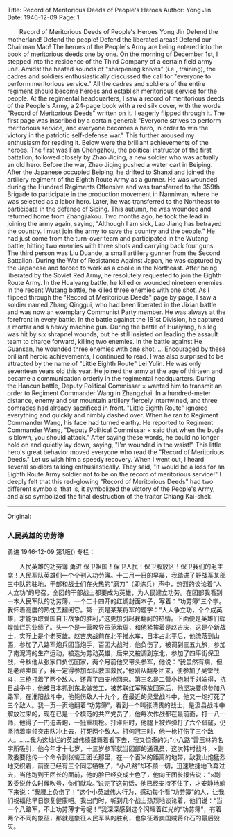 Title: Record of Meritorious Deeds of People's Heroes
Author: Yong Jin
Date: 1946-12-09
Page: 1

　　Record of Meritorious Deeds of People's Heroes
    Yong Jin
    Defend the motherland! Defend the people! Defend the liberated areas! Defend our Chairman Mao! The heroes of the People's Army are being entered into the book of meritorious deeds one by one. On the morning of December 1st, I stepped into the residence of the Third Company of a certain field army unit. Amidst the heated sounds of "sharpening knives" (i.e., training), the cadres and soldiers enthusiastically discussed the call for "everyone to perform meritorious service." All the cadres and soldiers of the entire regiment should become heroes and establish meritorious service for the people. At the regimental headquarters, I saw a record of meritorious deeds of the People's Army, a 24-page book with a red silk cover, with the words "Record of Meritorious Deeds" written on it. I eagerly flipped through it. The first page was inscribed by a certain general: "Everyone strives to perform meritorious service, and everyone becomes a hero, in order to win the victory in the patriotic self-defense war." This further aroused my enthusiasm for reading it. Below were the brilliant achievements of the heroes. The first was Fan Chengzhou, the political instructor of the first battalion, followed closely by Zhao Jiqing, a new soldier who was actually an old hero. Before the war, Zhao Jiqing pushed a water cart in Beiping. After the Japanese occupied Beiping, he drifted to Shanxi and joined the artillery regiment of the Eighth Route Army as a gunner. He was wounded during the Hundred Regiments Offensive and was transferred to the 359th Brigade to participate in the production movement in Nanniwan, where he was selected as a labor hero. Later, he was transferred to the Northeast to participate in the defense of Siping. This autumn, he was wounded and returned home from Zhangjiakou. Two months ago, he took the lead in joining the army again, saying, "Although I am sick, Lao Jiang has betrayed the country. I must join the army to save the country and the people." He had just come from the turn-over team and participated in the Wutang battle, hitting two enemies with three shots and carrying back four guns. The third person was Liu Duande, a small artillery gunner from the Second Battalion. During the War of Resistance Against Japan, he was captured by the Japanese and forced to work as a coolie in the Northeast. After being liberated by the Soviet Red Army, he resolutely requested to join the Eighth Route Army. In the Huaiyang battle, he killed or wounded nineteen enemies. In the recent Wutang battle, he killed three enemies with one shot. As I flipped through the "Record of Meritorious Deeds" page by page, I saw a soldier named Zhang Qinggui, who had been liberated in the Jixian battle and was now an exemplary Communist Party member. He was always at the forefront in every battle. In the battle against the 181st Division, he captured a mortar and a heavy machine gun. During the battle of Huaiyang, his leg was hit by six shrapnel wounds, but he still insisted on leading the assault team to charge forward, killing two enemies. In the battle against He Guansan, he wounded three enemies with one shot. ... Encouraged by these brilliant heroic achievements, I continued to read. I was also surprised to be attracted by the name of "Little Eighth Route" Lei Yulin. He was only seventeen years old this year. He joined the army at the age of thirteen and became a communication orderly in the regimental headquarters. During the Hancun battle, Deputy Political Commissar × wanted him to transmit an order to Regiment Commander Wang in Zhangzhai. In a hundred-meter distance, enemy and our mountain artillery fiercely intertwined, and three comrades had already sacrificed in front. "Little Eighth Route" ignored everything and quickly and nimbly dashed over. When he ran to Regiment Commander Wang, his face had turned earthy. He reported to Regiment Commander Wang, "Deputy Political Commissar × said that when the bugle is blown, you should attack." After saying these words, he could no longer hold on and quietly lay down, saying, "I'm wounded in the waist!" This little hero's great behavior moved everyone who read the "Record of Meritorious Deeds." Let us wish him a speedy recovery. When I went out, I heard several soldiers talking enthusiastically. They said, "It would be a loss for an Eighth Route Army soldier not to be on the record of meritorious service!" I deeply felt that this red-glowing "Record of Meritorious Deeds" had two different symbols, that is, it symbolized the victory of the People's Army, and also symbolized the final destruction of the traitor Chiang Kai-shek.



<hr /> 

Original: 


### 人民英雄的功劳簿
勇进
1946-12-09
第1版()
专栏：

　　人民英雄的功劳簿
    勇进
    保卫祖国！保卫人民！保卫解放区！保卫我们的毛主席！人民军队英雄们一个个刊入功劳簿。十二月一日的早晨，我踏进了野战军某部三中队的驻地，干部和战士们在火热的“磨刀”（即练兵）声中，热烈的谈论着“人人立功”的号召，全团的干部战士都要成为英雄，为人民建立功劳。在团部我看到一本人民军队的功劳簿，一个二十四开的红绸封面本子，写着：“功劳簿”三个字。我怀着高度的热忱去翻阅它。第一页是某某将军的题字：“人人争立功，个个成英雄，才能争取爱国自卫战争的胜利，”这更加引起我翻阅的热情。下面便是英雄们辉煌灿烂的业绩了。头一个是一营教导员范承周，和他紧挨着是赵吉庆，这是个新战士，实际上是个老英雄。赵吉庆战前在北平推水车，日本占北平后，他流落到山西，参加了八路军炮兵团当炮手，百团大战时，他负伤了，被调到三五九旅，参加了南泥湾的生产运动，被选为劳动英雄，后来又被调到东北，参加了四平街保卫战，今秋他从张家口负伤回家，两个月前他又带头参军，他说：“我虽然有病，但是老蒋卖国了，我一定得参加军队救国救民，”他刚从翻身团来，便参加了吴堂战斗，三枪打着了两个敌人，还背了四支枪回来。第三名是二营小炮射手刘端得，抗日战争中，他被日本抓到东北做苦工，被苏联红军解放回家后，他坚决要求参加八路军，在淮阳战斗中，他毙伤敌人十九个，在最近的吴堂战斗中，他又一炮打死了三个敌人。我一页一页地翻着“功劳簿”，看到一个叫张清贵的战士，是汲县战斗中解放过来的，现在已是一个模范的共产党员了，他每次作战都在最前面，打一八一师，他得了一门迫击炮，一挺重机枪。打淮阳时，他腿上被炸弹打了六个窟窿，仍坚持着率领突击队冲上去，打死两个敌人。打何冠三时，他一枪打伤了三个敌人。……我为这灿烂的英雄伟绩鼓舞着看下去，我又惊奇的为“小八路”雷玉林的名字所吸引，他今年才十七岁，十三岁参军就当团部的通讯员，这次韩村战斗，×副政委要他传一个命令到张砦王团长那里，在一个百米的距离的地带，敌我山炮猛烈地交织着，前面已经有三个同志牺牲了，“小八路”却不顾一切，迅速敏捷地飞奔过去，当他跑到王团长的面前，他的脸已经变成土色了，他向王团长报告说：“×副政委说什么时候吹号，你们就攻。”说完了这句话，他已经支持不住了，才安静地躺下来说：“我腰上负伤了！”这个小英雄伟大行为，感动每个看“功劳簿”的人，让我们祝福他早日恢复健康吧。我出门时，听到几个战士热烈地谈论着，他们说：“当一个八路军，不上功劳薄才亏呢！”我深深感到这个闪耀着红光的“功劳簿”，有着两个不同的象征，那就是象征人民军队的胜利，也象征着卖国贼蒋介石的最后毁灭。
